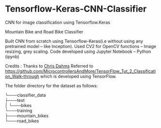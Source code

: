 # Tensorflow-Keras-CNN-Classifier
 CNN for image classification using Tensorflow.Keras

Mountain Bike and Road Bike Classifier

Built CNN from scratch using Tensorflow-Keras(i.e without using any pretrained model – like Inception).
Used CV2 for OpenCV functions – Image resizing, grey scaling.
Code developed using Jupyter Notebook – Python (ipynb)

Credits : Thanks to [Chris Dahms](https://github.com/MicrocontrollersAndMore)
Referred to https://github.com/MicrocontrollersAndMore/TensorFlow_Tut_2_Classification_Walk-through
which is developed using TensorFlow.

The folder directory for the dataset as follows:

└───classifier_data  
    ├───test  
    │   └───bikes  
    └───training  
        ├───mountain_bikes  
        └───road_bikes   

